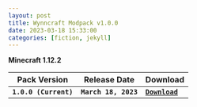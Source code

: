 ```yaml
---
layout: post
title: Wynncraft Modpack v1.0.0
date: 2023-03-18 15:33:00
categories: [fiction, jekyll]
---
```


**Minecraft 1.12.2**

| Pack Version | Release Date | Download |
| --- | --- | --- |
| **`1.0.0 (Current)`** | **`March 18, 2023`** | [**`Download`**](https://github.com/CVXSL/Wynncraft-Modpack/releases/download/1.0.0/Wynncraft.Modpack-1.0.0.zip) |

<!--
<details>
<summary>Show all versions</summary>
<p>
| Pack Version | Release Date | Download |
| --- | --- | --- |
| **`1.0.0`** | **`March 18, 2023`** | [**`Download`**]() |
</p>
</details>
-->